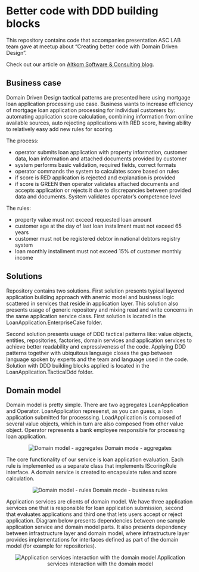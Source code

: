 # Better code with DDD building blocks

This repository contains code that accompanies presentation ASC LAB team gave at meetup about “Creating better code with Domain Driven Design”.

Check out our article on [Altkom Software & Consulting blog](https://altkomsoftware.pl/en/blog/create-better-code-using-domain-driven-design/).

## Business case

Domain Driven Design tactical patterns are presented here using mortgage loan application processing use case.  Business wants to increase efficiency of mortgage loan application processing for individual customers by: automating application score calculation, combining information from online available sources, auto rejecting applications with RED score, having ability to relatively easy add new rules for scoring.

The process: 
* operator submits loan application with property information, customer data, loan information and attached documents provided by customer
* system performs basic validation, required fields, correct formats
* operator commands the system to calculates score based on rules
* if score is RED application is rejected and explanation is provided
* if score is GREEN then operator validates attached documents and accepts application or rejects it due to discrepancies between provided data and documents. System validates operator’s competence level

The rules:
* property value must not exceed requested loan amount
* customer age at the day of last loan installment must not exceed 65 years
* customer must not be registered debtor in national debtors registry system
* loan monthly installment must not exceed 15% of customer monthly income


## Solutions

Repository contains two solutions. First solution presents typical layered application building approach with anemic model and business logic scattered in services that reside in application layer. This solution also presents usage of generic repository and mixing read and write concerns in the same application service class. First solution is located in the LoanApplication.EnterpriseCake folder.

Second solution presents usage of DDD tactical patterns like: value objects, entities, repositories, factories, domain services and application services to achieve better readability and expressiveness of the code. Applying DDD patterns together with ubiquitous language closes the gap between language spoken by experts and the team and language used in the code.
Solution with DDD building blocks applied is located in the LoanApplication.TacticalDdd folder.


## Domain model
Domain model is pretty simple. There are two aggregates LoanApplication and Operator. LoanApplication represenst, as you can guess, a loan application submitted for processsing.
LoadApplication is composed of several value objects, which in turn are also composed from other value object.
Operator represents a bank employee responsible for processing loan application.

<center>

![Domain model - aggregates](https://raw.githubusercontent.com/asc-lab/better-code-with-ddd/ef_core/LoanApplication.TacticalDdd/Docs/class_model_aggregates.png)
Domain mode - aggregates

</center>


The core functionality of our service is loan application evaluation. Each rule is implemented as a separate class that implements IScoringRule interface. A domain service is created to encapsulate rules and score calculation.

<center>

![Domain model - rules](https://github.com/asc-lab/better-code-with-ddd/blob/ef_core/LoanApplication.TacticalDdd/Docs/class_model_scoring_rules.png?raw=true)
Domain mode - business rules

</center>

Application services are clients of domain model. We have three application services one that is responsible for loan application submission, second that evaluates applications and third one that lets users accept or reject application.
Diagram below presents dependencies between one sample application service and domain model parts. It also presents dependency between infrastructure layer and domain model, where infrastructure layer provides implementations for interfaces defined as part of the domain model (for example for repositories).  


<center>

![Application services interaction with the domain model](https://github.com/asc-lab/better-code-with-ddd/blob/ef_core/LoanApplication.TacticalDdd/Docs/class_model_decision_services.png?raw=true)
Application services interaction with the domain model

</center>
